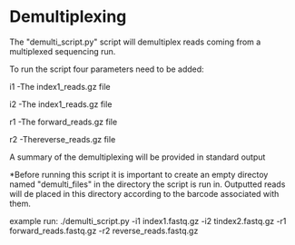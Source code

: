 # Demultiplexing

The "demulti_script.py" script will demultiplex reads coming from a multiplexed sequencing run.

To run the script four parameters need to be added:

i1  -The index1_reads.gz file

i2  -The index1_reads.gz file

r1  -The forward_reads.gz file

r2  -Thereverse_reads.gz file


A summary of the demultiplexing will be provided in standard output

*Before running this script it is important to create an empty directoy named "demulti_files" in the directory the script is run in. Outputted reads will de placed in this directory according to the barcode associated with them.

example run: ./demulti_script.py -i1 index1.fastq.gz -i2 tindex2.fastq.gz -r1 forward_reads.fastq.gz -r2 reverse_reads.fastq.gz
